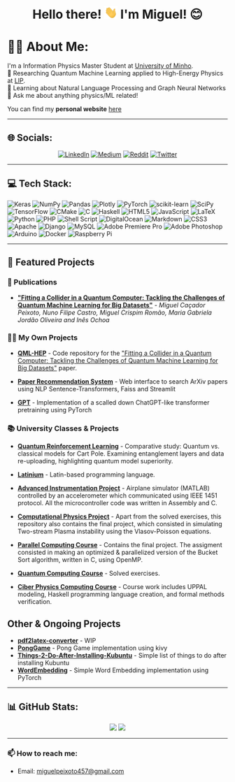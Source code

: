 <h1 align="center">Hello there! <img src="https://raw.githubusercontent.com/mcpeixoto/mcpeixoto/master/hand_wave.gif" width="30"> I'm Miguel! 😊</h1>

# 🧍‍♂️ About Me:
I'm a Information Physics Master Student at [University of Minho](https://www.uminho.pt/).<br>
🔭 Researching Quantum Machine Learning applied to High-Energy Physics at [LIP](https://www.lip.pt/).<br>
🌱 Learning about Natural Language Processing and Graph Neural Networks<br>
💬 Ask me about anything physics/ML related!

You can find my **personal website** [here](https://miguelpeixoto.net)

---

## 🌐 Socials:

<div align="center">
    <a href="https://www.linkedin.com/in/miguelca%C3%A7adorpeixoto/"><img src="https://img.shields.io/badge/LinkedIn-%230077B5.svg?logo=linkedin&logoColor=white" alt="LinkedIn"></a>
    <a href="https://medium.com/@miguelpeixoto457"><img src="https://img.shields.io/badge/Medium-12100E?logo=medium&logoColor=white" alt="Medium"></a>
    <a href="https://www.reddit.com/user/MiguelCacadorPeixoto"><img src="https://img.shields.io/badge/Reddit-%23FF4500.svg?logo=Reddit&logoColor=white" alt="Reddit"></a>
    <a href="https://twitter.com/mcpeixoto457"><img src="https://img.shields.io/badge/Twitter-%231DA1F2.svg?logo=Twitter&logoColor=white" alt="Twitter"></a>
</div>



---
## 💻 Tech Stack:
![Keras](https://img.shields.io/badge/Keras-%23D00000.svg?style=flat&logo=Keras&logoColor=white) ![NumPy](https://img.shields.io/badge/numpy-%23013243.svg?style=flat&logo=numpy&logoColor=white) ![Pandas](https://img.shields.io/badge/pandas-%23150458.svg?style=flat&logo=pandas&logoColor=white) ![Plotly](https://img.shields.io/badge/Plotly-%233F4F75.svg?style=flat&logo=plotly&logoColor=white) ![PyTorch](https://img.shields.io/badge/PyTorch-%23EE4C2C.svg?style=flat&logo=PyTorch&logoColor=white) ![scikit-learn](https://img.shields.io/badge/scikit--learn-%23F7931E.svg?style=flat&logo=scikit-learn&logoColor=white) ![SciPy](https://img.shields.io/badge/SciPy-%230C55A5.svg?style=flat&logo=scipy&logoColor=%white) ![TensorFlow](https://img.shields.io/badge/TensorFlow-%23FF6F00.svg?style=flat&logo=TensorFlow&logoColor=white) ![CMake](https://img.shields.io/badge/CMake-%23008FBA.svg?style=flat&logo=cmake&logoColor=white) ![C](https://img.shields.io/badge/c-%2300599C.svg?style=flat&logo=c&logoColor=white) ![Haskell](https://img.shields.io/badge/Haskell-5e5086?style=flat&logo=haskell&logoColor=white) ![HTML5](https://img.shields.io/badge/html5-%23E34F26.svg?style=flat&logo=html5&logoColor=white) ![JavaScript](https://img.shields.io/badge/javascript-%23323330.svg?style=flat&logo=javascript&logoColor=%23F7DF1E) ![LaTeX](https://img.shields.io/badge/latex-%23008080.svg?style=flat&logo=latex&logoColor=white) ![Python](https://img.shields.io/badge/python-3670A0?style=flat&logo=python&logoColor=ffdd54) ![PHP](https://img.shields.io/badge/php-%23777BB4.svg?style=flat&logo=php&logoColor=white) ![Shell Script](https://img.shields.io/badge/shell_script-%23121011.svg?style=flat&logo=gnu-bash&logoColor=white) ![DigitalOcean](https://img.shields.io/badge/DigitalOcean-%230167ff.svg?style=flat&logo=digitalOcean&logoColor=white) ![Markdown](https://img.shields.io/badge/markdown-%23000000.svg?style=flat&logo=markdown&logoColor=white) ![CSS3](https://img.shields.io/badge/css3-%231572B6.svg?style=flat&logo=css3&logoColor=white) ![Apache](https://img.shields.io/badge/apache-%23D42029.svg?style=flat&logo=apache&logoColor=white) ![Django](https://img.shields.io/badge/django-%23092E20.svg?style=flat&logo=django&logoColor=white) ![MySQL](https://img.shields.io/badge/mysql-%2300f.svg?style=flat&logo=mysql&logoColor=white) ![Adobe Premiere Pro](https://img.shields.io/badge/Adobe%20Premiere%20Pro-9999FF.svg?style=flat&logo=Adobe%20Premiere%20Pro&logoColor=white) ![Adobe Photoshop](https://img.shields.io/badge/adobephotoshop-%2331A8FF.svg?style=flat&logo=adobephotoshop&logoColor=white) ![Arduino](https://img.shields.io/badge/-Arduino-00979D?style=flat&logo=Arduino&logoColor=white) ![Docker](https://img.shields.io/badge/docker-%230db7ed.svg?style=flat&logo=docker&logoColor=white) ![Raspberry Pi](https://img.shields.io/badge/-RaspberryPi-C51A4A?style=flat&logo=Raspberry-Pi)

---

## 🚧 Featured Projects

### 📖 Publications

- [**"Fitting a Collider in a Quantum Computer: Tackling the Challenges of Quantum Machine Learning for Big Datasets"**](https://arxiv.org/abs/2211.03233) - *Miguel Caçador Peixoto, Nuno Filipe Castro, Miguel Crispim Romão, Maria Gabriela Jordão Oliveira and Inês Ochoa*


### 🧍‍♂️ My Own Projects
- [**QML-HEP**](https://github.com/mcpeixoto/QML-HEP) - Code repository for the ["Fitting a Collider in a Quantum Computer: Tackling the Challenges of Quantum Machine Learning for Big Datasets"](https://arxiv.org/abs/2211.03233) paper.

- [**Paper Recommendation System**](https://github.com/mcpeixoto/Paper-Recommendation-System) - Web interface to search ArXiv papers using NLP Sentence-Transformers, Faiss and Streamlit

- [**GPT**](https://github.com/mcpeixoto/gpt) - Implementation of a scalled down ChatGPT-like transformer pretraining using PyTorch

### 📚 University Classes & Projects

- [**Quantum Reinforcement Learning**](https://github.com/mcpeixoto/ReinforcementQML) - Comparative study: Quantum vs. classical models for Cart Pole. Examining entanglement layers and data re-uploading, highlighting quantum model superiority.

- [**Latinium**](https://github.com/mcpeixoto/Latinium) - Latin-based programming language.

- [**Advanced Instrumentation Project**](https://github.com/mcpeixoto/Advanced-Instrumentation) - Airplane simulator (MATLAB) controlled by an accelerometer which communicated using IEEE 1451 protocol. All the microcontroller code was written in Assembly and C.

- [**Computational Physics Project**](https://github.com/mcpeixoto/Computational-Physics-Course) - Apart from the solved exercises, this repository also contains the final project, which consisted in simulating  Two-stream Plasma instability using the Vlasov-Poisson equations.

- [**Parallel Computing Course**](https://github.com/mcpeixoto/Parallel-Computing-Project) - Contains the final project. The assigment consisted in making an optimized & parallelized version of the Bucket Sort algorithm, written in C, using OpenMP.

- [**Quantum Computing Course**](https://github.com/mcpeixoto/QuantumComputingQC) - Solved exercises.

- [**Ciber Physics Computing Course**](https://github.com/mcpeixoto/CiberPhysicsComputing) - Course work includes UPPAL modeling, Haskell programming language creation, and formal methods verification.


## Other & Ongoing Projects

- [**pdf2latex-converter**](https://github.com/mcpeixoto/pdf2latex-converter) - WIP
- [**PongGame**](https://github.com/mcpeixoto/ponggame) - Pong Game implementation using kivy
- [**Things-2-Do-After-Installing-Kubuntu**](https://github.com/mcpeixoto/Things-2-Do-After-Installing-Kubuntu) - Simple list of things to do after installing Kubuntu
- [**WordEmbedding**](https://github.com/mcpeixoto/WordEmbedding) - Simple Word Embedding implementation using PyTorch



---
## 📊 GitHub Stats:

<div align="center">
  <img src="https://github-readme-stats.vercel.app/api?username=mcpeixoto&theme=tokyonight&hide_border=false&include_all_commits=false&count_private=true" />
  <img src="https://github-readme-streak-stats.herokuapp.com/?user=mcpeixoto&theme=tokyonight&hide_border=false" />
</div>

---



### 📫 How to reach me:

- Email: miguelpeixoto457@gmail.com
  
<!-- Proudly created with GPRM ( https://gprm.itsvg.in ) -->
